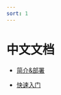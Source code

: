 ```yaml
---
sort: 1
---
```

# 中文文档

- [简介&部署](https://cdhigh.github.io/Chinese/1.intro.html)

- [快速入门](https://cdhigh.github.io/Chinese/2.deployment.html)


